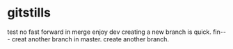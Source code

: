 # gitstills
test no fast forward in merge
enjoy dev
creating a new branch is quick.
fin---
creat another branch in master.
create another branch.

